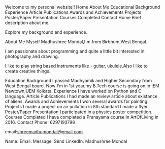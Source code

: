Welcome to my personal website!!
Home
About Me
Educational Background
Experience
Article Publications
Awards and Achievements
Projects
Poster/Paper Presentation
Courses Completed
Contact
Home
Brief description about me.

Explore my background and experience.

About Me
Myself Madhushree Mondal,I'm from Birbhum,West Bengal.

I am passionate about programming and quite a little bit interested in photography and drawing.

I like to play string based instruments like - guitar, ukulele.Also I like to create creative things.

Education Background
I passed Madhyamik and Higher Secondary from West Bengal board.
Now I'm in 1st year,my B.Tech course is going on,in IEM Newtown,UEM Kolkata.
Experience
I have worked on Python and C language.
Article Publications
I had made an review article about existance of aliens.
Awards and Achievements
I won several awards for painting.
Projects
I made a project on air pollution in 8th standard
I made a flyer
Poster/Paper Presentation
I participated in a physics poster competition.
Courses Completed
I have completed a Pranayama course in ArtOfLiving in 2016.
Contact
Phone: 6297193798

email:shreemadhumondal@gmail.com

Name: 
 Email: 
 Message: 
 Send
LinkedIn: Madhushree Mondal
